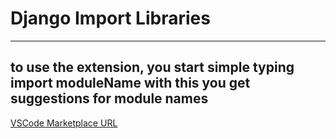 # Django Import Libraries

---

## to use the extension, you start simple typing **import moduleName** with this you get suggestions for module names


[VSCode Marketplace URL](https://marketplace.visualstudio.com/items?itemName=DhavalVira.django-import-libraries)
